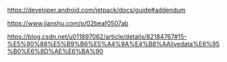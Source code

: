 https://developer.android.com/jetpack/docs/guide#addendum

https://www.jianshu.com/p/02beaf0507ab

https://blog.csdn.net/u011897062/article/details/82184767#15-%E5%90%88%E5%B9%B6%E5%A4%9A%E4%B8%AAlivedata%E6%95%B0%E6%8D%AE%E6%BA%90

